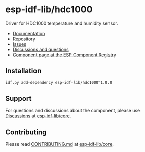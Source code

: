 # esp-idf-lib/hdc1000

Driver for HDC1000 temperature and humidity sensor.

* [Documentation](https://esp-idf-lib.github.io/hdc1000/)
* [Repository](https://github.com/esp-idf-lib/hdc1000)
* [Issues](https://github.com/esp-idf-lib/hdc1000/issues)
* [Discussions and questions](https://github.com/esp-idf-lib/core/discussions)
* [Component page at the ESP Component Registry](https://components.espressif.com/components/esp-idf-lib/hdc1000)

## Installation

```sh
idf.py add-dependency esp-idf-lib/hdc1000^1.0.0
```

## Support

For questions and discussions about the component, please use
[Discussions](https://github.com/esp-idf-lib/core/discussions)
at [esp-idf-lib/core](https://github.com/esp-idf-lib/core).

## Contributing

Please read [CONTRIBUTING.md](https://github.com/esp-idf-lib/core/blob/main/CONTRIBUTING.md)
at [esp-idf-lib/core](https://github.com/esp-idf-lib/core).
